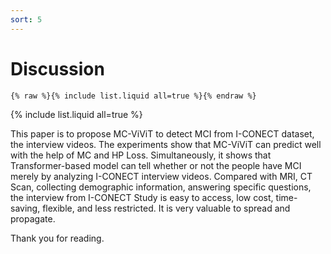 ```yaml
---
sort: 5
---
```


# Discussion

```
{% raw %}{% include list.liquid all=true %}{% endraw %}
```

{% include list.liquid all=true %}

This paper is to propose MC-ViViT to detect MCI from I-CONECT dataset, the interview videos. 
The experiments show that MC-ViViT can predict well with the help of MC and HP Loss. 
Simultaneously, it shows that Transformer-based model can tell whether or not the people have MCI merely by analyzing 
I-CONECT interview videos. 
Compared with MRI, CT Scan, collecting demographic information, answering specific questions, the interview from I-CONECT 
Study is easy to access, low cost, time-saving, flexible, and less restricted. 
It is very valuable to spread and propagate.

Thank you for reading.
